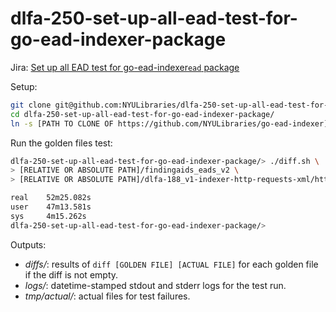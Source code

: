 # dlfa-250-set-up-all-ead-test-for-go-ead-indexer-package

Jira: [Set up all EAD test for go-ead-indexer`ead` package](https://jira.nyu.edu/browse/DLFA-250)

Setup:

```bash
git clone git@github.com:NYULibraries/dlfa-250-set-up-all-ead-test-for-go-ead-indexer-package.git
cd dlfa-250-set-up-all-ead-test-for-go-ead-indexer-package/
ln -s [PATH TO CLONE OF https://github.com/NYULibraries/go-ead-indexer]
```

Run the golden files test:

```bash
dlfa-250-set-up-all-ead-test-for-go-ead-indexer-package/> ./diff.sh \
> [RELATIVE OR ABSOLUTE PATH]/findingaids_eads_v2 \
> [RELATIVE OR ABSOLUTE PATH]/dlfa-188_v1-indexer-http-requests-xml/http-requests

real    52m25.082s
user    47m13.581s
sys     4m15.262s
dlfa-250-set-up-all-ead-test-for-go-ead-indexer-package/>  
```

Outputs:

* _diffs/_: results of `diff [GOLDEN FILE] [ACTUAL FILE]` for each golden file
 if the diff is not empty.
* _logs/_: datetime-stamped stdout and stderr logs for the test run.
* _tmp/actual/_: actual files for test failures.

